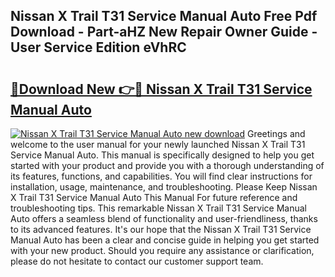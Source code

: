 ## Nissan X Trail T31 Service Manual Auto Free Pdf Download - Part-aHZ New Repair Owner Guide - User Service Edition eVhRC

# <h2><a href="http://bc55670.oget.top/?id=Nissan+X+Trail+T31+Service+Manual+Auto">🔗Download New 👉🔴 Nissan X Trail T31 Service Manual Auto</a></h2>

[![Nissan X Trail T31 Service Manual Auto new download](https://i.imgur.com/5g1atiW.png)](http://bc55670.oget.top/?id=Nissan+X+Trail+T31+Service+Manual+Auto)
Greetings and welcome to the user manual for your newly launched Nissan X Trail T31 Service Manual Auto. This manual is specifically designed to help you get started with your product and provide you with a thorough understanding of its features, functions, and capabilities. You will find clear instructions for installation, usage, maintenance, and troubleshooting. Please Keep Nissan X Trail T31 Service Manual Auto This Manual For future reference and troubleshooting tips. This remarkable Nissan X Trail T31 Service Manual Auto offers a seamless blend of functionality and user-friendliness, thanks to its advanced features. It's our hope that the Nissan X Trail T31 Service Manual Auto has been a clear and concise guide in helping you get started with your new product. Should you require any assistance or clarification, please do not hesitate to contact our customer support team.
